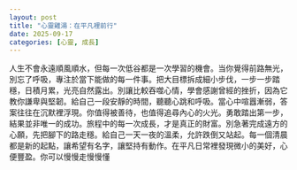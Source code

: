 ```yaml
---
layout: post
title: "心靈雞湯：在平凡裡前行"
date: 2025-09-17
categories: [心靈, 成長]
---
```


人生不會永遠順風順水，但每一次低谷都是一次學習的機會。当你覺得前路無光，別忘了呼吸，專注於當下能做的每一件事。把大目標拆成細小步伐，一步一步踏穩，日積月累，光亮自然露出。別讓比較吞噬心情，學會感謝曾經的挫折，因為它教你謙卑與堅韌。給自己一段安靜的時間，聽聽心跳和呼吸。當心中喧囂漸弱，答案往往在沉默裡浮現。你值得被善待，也值得追尋內心的火光。勇敢踏出第一步，結果並非唯一的成功。旅程中的每一次成長，才是真正的財富。別急著完成遠方的心願，先把腳下的路走穩。給自己一天一夜的溫柔，允許跌倒又站起。每一個清晨都是新的起點，讓希望有名字，讓堅持有動作。在平凡日常裡發現微小的美好，心便豐盈。你可以慢慢走慢慢懂